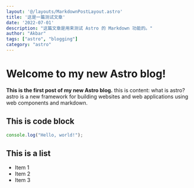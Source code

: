 ```yaml
---
layout: '@/layouts/MarkdownPostLayout.astro'
title: '这是一篇测试文章'
date: '2022-07-01'
description: "这篇文章是用来测试 Astro 的 Markdown 功能的。"
author: "Akbar"
tags: ["astro", "blogging"]
category: "astro"
---
```

# Welcome to my new Astro blog!

**This is the first post of my new Astro blog.**
this is content:
what is astro?
astro is a new framework for building websites and web applications using web components and markdown.  

## This is code block

```js title="hello.js"
console.log("Hello, world!");
```
## This is a list

- Item 1
- Item 2
- Item 3
